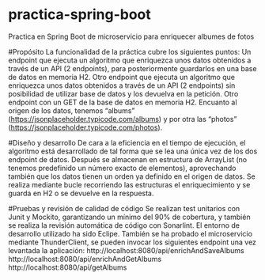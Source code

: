 # practica-spring-boot
Practica en Spring Boot de microservicio para enriquecer albumes de fotos

#Propósito
La funcionalidad de la práctica cubre los siguientes puntos:
Un endpoint que ejecuta un algoritmo que enriquezca unos datos obtenidos a través de un API (2 endpoints), para posteriormente guardarlos en una base de
datos en memoria H2.
Otro endpoint que ejecuta un algoritmo que enriquezca unos datos obtenidos a través de un API (2 endpoints) sin posibilidad de utilizar base de datos y los
devuelva en la petición.
Otro endpoint con un GET de la base de datos en memoria H2.
Encuanto al origen de los datos, tenemos “albums” (https://jsonplaceholder.typicode.com/albums) y por otra las “photos” (https://jsonplaceholder.typicode.com/photos).

#Diseño y desarrollo
De cara a la eficiencia en el tiempo de ejecución, el algoritmo está desarrollado de tal forma que se lea una única vez de los dos endpoint de datos. Después se almacenan en estructura de ArrayList (no tenemos predefinido un número exacto de elementos), aprovechando también que los datos tienen un orden ya definido en el origen de datos. Se realiza mediante bucle recorriendo las estructuras el enriquecimiento y se guarda en H2 o se devuelve en la respuesta.

#Pruebas y revisión de calidad de código
Se realizan test unitarios con Junit y Mockito, garantizando un mínimo del 90% de cobertura, y también se realiza la revisión automática de código con Sonarlint. El entorno de desarrollo utilizado ha sido Eclipe. 
También se ha probado el microservicio mediante ThunderClient, se pueden invocar los siguientes endpoint una vez levantada la aplicación:
http://localhost:8080/api/enrichAndSaveAlbums
http://localhost:8080/api/enrichAndGetAlbums
http://localhost:8080/api/getAlbums

